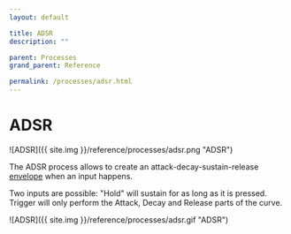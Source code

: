 ```yaml
---
layout: default

title: ADSR
description: ""

parent: Processes
grand_parent: Reference

permalink: /processes/adsr.html
---
```

# ADSR

![ADSR]({{ site.img }}/reference/processes/adsr.png "ADSR") 

The ADSR process allows to create an attack-decay-sustain-release [envelope](https://en.wikipedia.org/wiki/Envelope_(music)) when an input happens.

Two inputs are possible: "Hold" will sustain for as long as it is pressed. Trigger will only perform the Attack, Decay and Release parts of the curve.

![ADSR]({{ site.img }}/reference/processes/adsr.gif "ADSR") 
